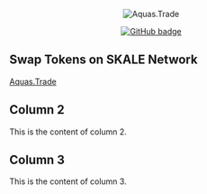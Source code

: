 <p align="center"> <img src="https://komarev.com/ghpvc/?username=RubyAquaMarine" alt="Aquas.Trade" /> </p>

<p align="center">
  <a href="https://github.com/RubyAquaMarine?tab=followers">
    <img src="https://img.shields.io/github/followers/RubyAquaMarine?label=Followers&logo=GitHub&style=for-the-badge" alt="GitHub badge" />
  </a>
</p>
<h2>Swap Tokens on SKALE Network</h2>
      <p> <a href="https://aquas.trade"> Aquas.Trade</a></p>
  
<h2>Column 2</h2>
      <p>This is the content of column 2.</p>

 
<h2>Column 3</h2>
    <p>This is the content of column 3.</p>
  
